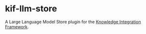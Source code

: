 # kif-llm-store
A Large Language Model Store plugin for the  [Knowledge Integration Framework](https://github.com/IBM/kif).
